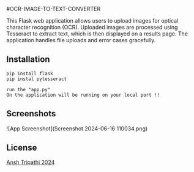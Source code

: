#OCR-IMAGE-TO-TEXT-CONVERTER

This Flask web application allows users to upload images for optical character recognition (OCR). Uploaded images are processed using Tesseract to extract text, which is then displayed on a results page. The application handles file uploads and error cases gracefully.




## Installation

```
pip install flask
pip instal pytesseract

run the "app.py"
On the application will be running on your local port !!

```
    
## Screenshots

![App Screenshot](Screenshot 2024-06-16 110034.png)


## License

[Ansh Tripathi 2024](https://choosealicense.com/licenses/mit/)

